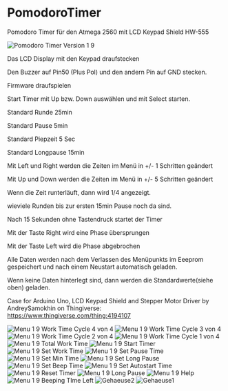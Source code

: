 # PomodoroTimer

Pomodoro Timer für den Atmega 2560 mit LCD Keypad Shield HW-555

![Pomodoro Timer Version 1 9](https://github.com/user-attachments/assets/885f0495-e381-45fd-8925-675011180d0c)

Das LCD Display mit den Keypad draufstecken

Den Buzzer auf Pin50 (Plus Pol) und den andern Pin auf GND stecken.

Firmware draufspielen

Start Timer mit Up bzw. Down auswählen und mit Select starten.

Standard Runde 25min

Standard Pause 5min

Standard Piepzeit 5 Sec

Standard Longpause 15min

Mit Left und Right werden die Zeiten im Menü in +/- 1 Schritten geändert

Mit Up und Down werden die Zeiten im Menü in +/- 5 Schritten geändert

Wenn die Zeit runterläuft, dann wird 1/4 angezeigt.

wieviele Runden bis zur ersten 15min Pause noch da sind.

Nach 15 Sekunden ohne Tastendruck startet der Timer

Mit der Taste Right wird eine Phase übersprungen

Mit der Taste Left wird die Phase abgebrochen

Alle Daten werden nach dem Verlassen des Menüpunkts im Eeeprom gespeichert und nach einem Neustart automatisch geladen.

Wenn keine Daten hinterlegt sind, dann werden die Standardwerte(siehe oben) geladen.

Case for Arduino Uno, LCD Keypad Shield and Stepper Motor Driver by AndreySamokhin on Thingiverse: https://www.thingiverse.com/thing:4194107

![Menu 1 9 Work Time Cycle 4 von 4](https://github.com/user-attachments/assets/13c79a63-56df-4a5c-bdeb-59aa53741b6d)
![Menu 1 9 Work Time Cycle 3 von 4](https://github.com/user-attachments/assets/78b5ae20-36f1-45b5-9dca-3db95a9729a4)
![Menu 1 9 Work Time Cycle 2 von 4](https://github.com/user-attachments/assets/4db04930-2933-464b-91d1-aeacafee8582)
![Menu 1 9 Work Time Cycle 1 von 4](https://github.com/user-attachments/assets/91e93f9d-f842-414d-8c27-1f4579436561)
![Menu 1 9 Total Work Time](https://github.com/user-attachments/assets/7ca301f4-61cf-4c25-9fa3-233628c29ae7)
![Menu 1 9 Start Timer](https://github.com/user-attachments/assets/df04a12b-2952-488b-b340-c9d6e63fddd0)
![Menu 1 9 Set Work Time](https://github.com/user-attachments/assets/526a1dbb-4a05-4478-bd2f-23528ebe025a)
![Menu 1 9 Set Pause Time](https://github.com/user-attachments/assets/0b3779be-e9f1-47c3-8985-c5c52f20d653)
![Menu 1 9 Set Min Time](https://github.com/user-attachments/assets/faebef08-cedd-4591-af93-010467bb5a04)
![Menu 1 9 Set Long Pause](https://github.com/user-attachments/assets/cf858f44-cab7-4dae-8589-019f32563ab5)
![Menu 1 9 Set Beep Time](https://github.com/user-attachments/assets/8db5f62f-c7d9-4746-baf8-51cc10b639cf)
![Menu 1 9 Set Autostart Time](https://github.com/user-attachments/assets/e1a276c4-434b-413f-a661-3f4957067d3b)
![Menu 1 9 Reset Timer](https://github.com/user-attachments/assets/ab8b96ea-fc14-41f8-9eac-9ff30e05e14c)
![Menu 1 9 Long Pause](https://github.com/user-attachments/assets/c092d4d0-3c90-4e38-a734-2b89fde80335)
![Menu 1 9 Help](https://github.com/user-attachments/assets/b2c48bd5-17e4-4d00-b2cf-9693379703a8)
![Menu 1 9 Beeping TIme Left](https://github.com/user-attachments/assets/0ca2794e-d1a4-4bfe-b962-663ecb3d5607)
![Gehaeuse2](https://github.com/user-attachments/assets/9543a6a4-a3ac-422f-9d90-9f6517091c9a)
![Gehaeuse1](https://github.com/user-attachments/assets/365b2a6c-26b5-44ae-8f7b-cc817960b10e)

